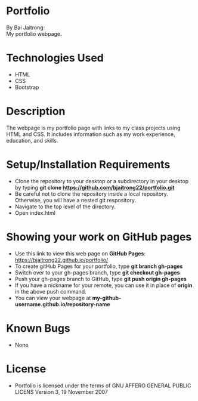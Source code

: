 # Portfolio
By Bai Jaitrong:  
My portfolio webpage.  
# Technologies Used
  * HTML
  * CSS
  * Bootstrap
# Description
The webpage is my portfolio page with links to my class projects using HTML and CSS. It includes information such as my work experience, education, and skills.

# Setup/Installation Requirements
  * Clone the repository to your desktop or a subdirectory in your desktop by typing **git clone https://github.com/bjaitrong22/portfolio.git**
  * Be careful not to clone the repository inside a local repository. Otherwise, you will have a nested git respository.
  * Navigate to the top level of the directory.
  * Open index.html 

# Showing your work on GitHub pages
  * Use this link to view this web page on **GitHub Pages**: https://bjaitrong22.github.io/portfolio/
  * To create gitHub Pages for your portfolio, type **git branch gh-pages**
  * Switch over to your gh-pages branch, type **git checkout gh-pages**
  * Push your gh-pages branch to GitHub, type **git push origin gh-pages**
  * If you have a nickname for your remote, you can use it in place of **origin** in the above push command.
  * You can view your webpage at **my-github-username.github.io/repository-name**

# Known Bugs
  * None
# License
 * Portfolio is licensed under the terms of GNU AFFERO GENERAL PUBLIC LICENS Version 3, 19 November 2007


  
  




